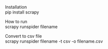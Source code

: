 Installation\
pip install scrapy

How to run\
scrapy runspider filename

Convert to csv file\
scrapy runspider filename -t csv -o filename.csv
